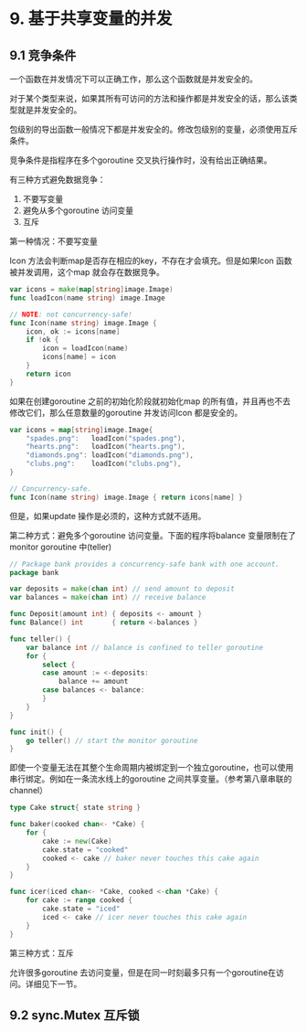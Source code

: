 # 9. 基于共享变量的并发

## 9.1 竞争条件

一个函数在并发情况下可以正确工作，那么这个函数就是并发安全的。

对于某个类型来说，如果其所有可访问的方法和操作都是并发安全的话，那么该类型就是并发安全的。

包级别的导出函数一般情况下都是并发安全的。修改包级别的变量，必须使用互斥条件。

竞争条件是指程序在多个goroutine 交叉执行操作时，没有给出正确结果。

有三种方式避免数据竞争：

1. 不要写变量
2. 避免从多个goroutine 访问变量
3. 互斥

第一种情况：不要写变量

Icon 方法会判断map是否存在相应的key，不存在才会填充。但是如果Icon 函数被并发调用，这个map 就会存在数据竞争。

```go
var icons = make(map[string]image.Image)
func loadIcon(name string) image.Image

// NOTE: not concurrency-safe!
func Icon(name string) image.Image {
    icon, ok := icons[name]
    if !ok {
        icon = loadIcon(name)
        icons[name] = icon
    }
    return icon
}
```

如果在创建goroutine 之前的初始化阶段就初始化map 的所有值，并且再也不去修改它们，那么任意数量的goroutine 并发访问Icon 都是安全的。

```go
var icons = map[string]image.Image{
    "spades.png":   loadIcon("spades.png"),
    "hearts.png":   loadIcon("hearts.png"),
    "diamonds.png": loadIcon("diamonds.png"),
    "clubs.png":    loadIcon("clubs.png"),
}

// Concurrency-safe.
func Icon(name string) image.Image { return icons[name] }
```

但是，如果update 操作是必须的，这种方式就不适用。

第二种方式：避免多个goroutine 访问变量。下面的程序将balance 变量限制在了monitor goroutine 中\(teller\)

```go
// Package bank provides a concurrency-safe bank with one account.
package bank

var deposits = make(chan int) // send amount to deposit
var balances = make(chan int) // receive balance

func Deposit(amount int) { deposits <- amount }
func Balance() int       { return <-balances }

func teller() {
    var balance int // balance is confined to teller goroutine
    for {
        select {
        case amount := <-deposits:
            balance += amount
        case balances <- balance:
        }
    }
}

func init() {
    go teller() // start the monitor goroutine
}
```

即使一个变量无法在其整个生命周期内被绑定到一个独立goroutine，也可以使用串行绑定。例如在一条流水线上的goroutine 之间共享变量。（参考第八章串联的channel）

```go
type Cake struct{ state string }

func baker(cooked chan<- *Cake) {
    for {
        cake := new(Cake)
        cake.state = "cooked"
        cooked <- cake // baker never touches this cake again
    }
}

func icer(iced chan<- *Cake, cooked <-chan *Cake) {
    for cake := range cooked {
        cake.state = "iced"
        iced <- cake // icer never touches this cake again
    }
}
```

第三种方式：互斥

允许很多goroutine 去访问变量，但是在同一时刻最多只有一个goroutine在访问。详细见下一节。

## 9.2 sync.Mutex 互斥锁



